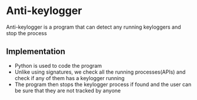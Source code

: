 # Anti-keylogger

Anti-keylogger is a program that can detect any running keyloggers and stop the process

## Implementation

- Python is used to code the program
- Unlike using signatures, we check all the running processes(APIs) and check if any of them has a keylogger running
- The program then stops the keylogger process if found and the user can be sure that they are not tracked by anyone